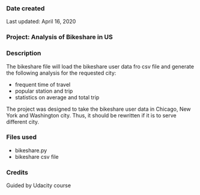 ### Date created
Last updated: April 16, 2020

### Project: Analysis of Bikeshare in US

### Description
The bikeshare file will load the bikeshare user data fro csv file and generate the following analysis for the requested city:
* frequent time of travel
* popular station and trip
* statistics on average and total trip

The project was designed to take the bikeshare user data in Chicago, New York and Washington city. Thus, it should be rewritten if it is to serve different city.

### Files used
- bikeshare.py
- bikeshare csv file



### Credits
Guided by Udacity course
